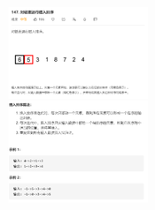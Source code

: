 <img src = 'https://github.com/leopardv10/DataStructure-and-ComputerAlgorithm/blob/master/%E9%93%BE%E8%A1%A8/images/LC147-1.png?raw=true' width = 50%>

<img src = 'https://github.com/leopardv10/DataStructure-and-ComputerAlgorithm/blob/master/%E9%93%BE%E8%A1%A8/images/LC147-2.png?raw=true' width = 50%>
